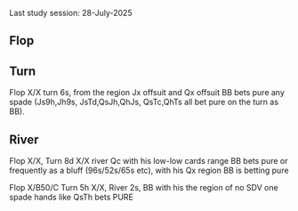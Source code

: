 Last study session: 28-July-2025

## Flop

## Turn

Flop X/X turn 6s, from the region Jx offsuit and Qx offsuit BB bets pure any spade (Js9h,Jh9s, JsTd,QsJh,QhJs, QsTc,QhTs all bet pure on the turn as BB).

## River

Flop X/X, Turn 8d X/X river Qc with his low-low cards range BB bets pure or frequently as a bluff (96s/52s/65s etc), with his Qx region BB is betting pure

Flop X/B50/C Turn 5h X/X, River 2s, BB with his the region of no SDV one spade hands like QsTh bets PURE